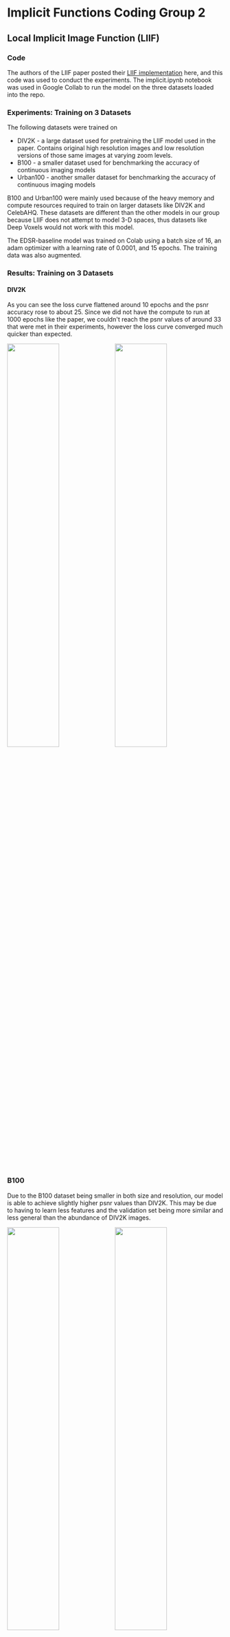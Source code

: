 # Implicit Functions Coding Group 2

## Local Implicit Image Function (LIIF)

### Code
The authors of the LIIF paper posted their [LIIF implementation](https://github.com/yinboc/liif) here, and this code was used to conduct the experiments. The implicit.ipynb notebook was used in Google Collab to run the model on the three datasets loaded into the repo.

### Experiments: Training on 3 Datasets

The following datasets were trained on
* DIV2K - a large dataset used for pretraining the LIIF model used in the paper.  Contains original high resolution images and low resolution versions of those same images at varying zoom levels.
* B100 - a smaller dataset used for benchmarking the accuracy of continuous imaging models
* Urban100 - another smaller dataset for benchmarking the accuracy of continuous imaging models


B100 and Urban100 were mainly used because of the heavy memory and compute resources required to train on larger datasets like DIV2K and CelebAHQ.  These datasets are different than the other models in our group because LIIF does not attempt to model 3-D spaces, thus datasets like Deep Voxels would not work with this model.


The EDSR-baseline model was trained on Colab using a batch size of 16, an adam optimizer with a learning rate of 0.0001, and 15 epochs.  The training data was also augmented. 

### Results: Training on 3 Datasets
#### DIV2K
As you can see the loss curve flattened around 10 epochs and the psnr accuracy rose to about 25.  Since we did not have the compute to run at 1000 epochs like the paper, we couldn't reach the psnr values of around 33 that were met in their experiments, however the loss curve converged much quicker than expected.

<p float="middle">
  <img src="graphs/liif/div2kloss.png" width="49%" />
  <img src="graphs/liif/div2kacc.png" width="49%" /> 
</p>

### B100
Due to the B100 dataset being smaller in both size and resolution, our model is able to achieve slightly higher psnr values than DIV2K.  This may be due to having to learn less features and the validation set being more similar and less general than the abundance of DIV2K images.

<p float="middle">
  <img src="graphs/liif/b100loss.png" width="49%" />
  <img src="graphs/liif/b100acc.png" width="49%" /> 
</p>

### Urban100
In the Urban100 dataset our loss curve flattened the earliest around 6 epochs.  We believe this caused the lower psnr accuracy results as the train data was overfitted.

<p float="middle">
  <img src="graphs/liif/urban100loss.png" width="49%" />
  <img src="graphs/liif/urban100acc.png" width="49%" /> 
</p>

## Conclusion: Training from scratch
Both the DIV2K and B100 datasets led to good psnr scores of around 24, while Urban100 overfitted and dropped in accuracy.  If we were to train over more epochs, the DIV2K dataset would likely have achieved a higher psnr score due to the size of the data.

## Experiments: Testing Pre-Trained Models on CelebAHQ
Now we tested which LIIF model would evaluate the best on the large CelebAHQ dataset.  Each of the prior three datasets were used for pre-training.  You can see in the results below that the model trained on DIV2K outperformed the smaller datasets.  This matches with the higher LIIF performance in the paper when the model was trained on DIV2K.  Since B100 and Urban100 are commonly used for benchmarking rather than pre-training, it would make senes they would yield a low PSNR score.

## Results: Accuracy on CelebAHQ
| Pretrained Dataset | DIV2K | B100 | Urban100 |
| -- | -- | -- | -- |
| PSNR Accuracy | 16.83 | 8.78 | 9.02

## NeRF

The original authors' [NeRF implementation](https://github.com/bmild/nerf) was done in TensorFlow. NeRF is built using an MLP that maps from location and direction to color and opacity (of pixels). The difficulty in implementing NeRF is in the data preprocessing to clean the images with the spatial and directional data necessary for the model to correctly learn. Once the spatial representation is learned, any camera location within the sparse dataset can be simulated or added together to create small clips. 

The test below compares a PyTorch implementation based off of this [github](https://github.com/kwea123/nerf_pl) with the original author's implementation of applying NeRF to images of a fern. 

<img src="Output/fern.gif">
<img src="Output/Fern PSNR.png">

The original paper achieved a PSNR of 25.17 while ours was generally closer to about 27. The main difference in training was that our implementation had a slower learning rate decay. 

Training took close to 8 hours on Colab. 

## Nerf in the wild

NeRF-w expands on the original paper and allows for NeRF to be more adaptable to photos that weren't necessarily taken with this intended use in mind. NeRF-w takes two additional inputs that are embedding vectors, which allows the model to separate the static and transient aspects of the training. There is not yet an official implementation of NeRF-w, but the github used for the previous NeRF tests had an unofficial version of NeRF-w. This model is smaller than the one defined in the paper, but is able to provide comparable results as seen below. 

<img src="Output/brandenburg.gif">
<img src="Output/Bradenburg PSNR.png">

The original paper had a PSNR of 29.08. The PSNR of this implementation maxes out at about 4. However, the images were downsized to make the runtime reasonable, which explains why the number is somewhat lower. The original authors additionally had higher computing power and the ability to train for significantly longer.

The training for the Brandenburg representation took an entire day. The experiment can be repeated in the same colab notebook as NeRF by checking out the nerfw branch and uploading the (recommended to be already locally downsized) brandenburg dataset from the paper's author's website to the colab disk space. 

### Conclusion
Both NeRF and Nerf-w provide impressive results under the right scenarios, but require significant compute time to achieve these results. The results are also significantly limited by the quality of the training dataset. 

## GIRAFFE Summary

### Description - GIRAFFE- Representing Scenes as Compositional Generative Neural Feature Fields

GIRAFFE is a learning-based rendering engine used to represent scenes as compositional generative Neural Features Fields. It is used for image synthesis. 
The main idea of implementing giraffe is that it incorporates a compositional 3D scene into the generative model to get more controlled image synthesis. 
Using this model the features of objects present in input image are extracted and added. Using this model one can achieve different scenes like rotating 
object, changing background, changing depth, changing horizontally. The Data set used in this is a local dataset with 1000s of images of cars. These input 
images are parsed through the generative model to create new images with unique and novel features. A compositional 3D scene is applied to generative model
to get the set of rotating images, change in depth and horizontal representation.

### Result

<img src="Output/rotation_cars.gif">

<img src="Output/tr_d_cars.gif">

<img src="Output/tr_h_cars.gif">

<img src="Output/FDI_Score_Giraffe.png">

## Conclusion
GIRAFFE provides good results of image synthesis.


